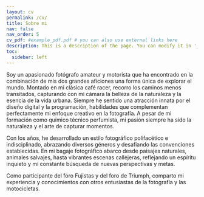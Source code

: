 ```yaml
---
layout: cv
permalink: /cv/
title: Sobre mi
nav: false
nav_order: 5
cv_pdf: #example_pdf.pdf # you can also use external links here
description: This is a description of the page. You can modify it in '_pages/cv.md'. You can also change or remove the top pdf download button.
toc:
  sidebar: left
---
```



Soy un apasionado fotógrafo amateur y motorista que ha encontrado en la combinación de mis dos grandes aficiones una forma única de explorar el mundo. Montado en mi clásica café racer, recorro los caminos menos transitados, capturando con mi cámara la belleza de la naturaleza y la esencia de la vida urbana. Siempre he sentido una atracción innata por el diseño digital y la programación, habilidades que complementan perfectamente mi enfoque creativo en la fotografía. A pesar de mi formación como químico técnico perfumista, mi pasión siempre ha sido la naturaleza y el arte de capturar momentos.

Con los años, he desarrollado un estilo fotográfico polifacético e indisciplinado, abrazando diversos géneros y desafiando las convenciones establecidas. En mi bagaje fotográfico abarco desde paisajes naturales, animales salvajes, hasta vibrantes escenas callejeras, reflejando un espíritu inquieto y mi constante búsqueda de nuevas perspectivas y metas.

Como participante del foro Fujistas y del foro de Triumph, comparto mi experiencia y conocimientos con otros entusiastas de la fotografía y las motocicletas. 
